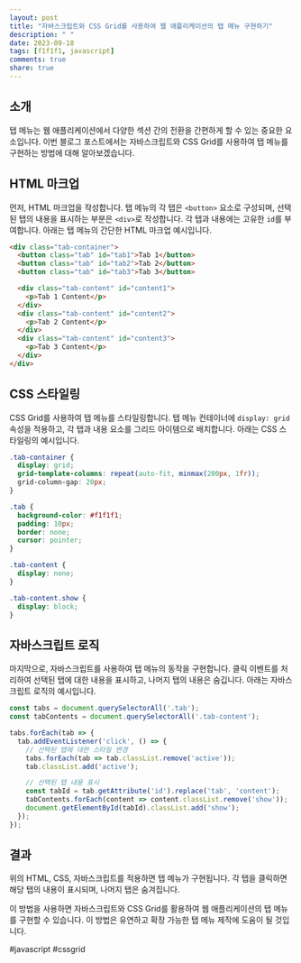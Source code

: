 ```yaml
---
layout: post
title: "자바스크립트와 CSS Grid를 사용하여 웹 애플리케이션의 탭 메뉴 구현하기"
description: " "
date: 2023-09-18
tags: [f1f1f1, javascript]
comments: true
share: true
---
```


## 소개
탭 메뉴는 웹 애플리케이션에서 다양한 섹션 간의 전환을 간편하게 할 수 있는 중요한 요소입니다. 이번 블로그 포스트에서는 자바스크립트와 CSS Grid를 사용하여 탭 메뉴를 구현하는 방법에 대해 알아보겠습니다. 

## HTML 마크업
먼저, HTML 마크업을 작성합니다. 탭 메뉴의 각 탭은 `<button>` 요소로 구성되며, 선택된 탭의 내용을 표시하는 부분은 `<div>`로 작성합니다. 각 탭과 내용에는 고유한 `id`를 부여합니다. 아래는 탭 메뉴의 간단한 HTML 마크업 예시입니다.

```html
<div class="tab-container">
  <button class="tab" id="tab1">Tab 1</button>
  <button class="tab" id="tab2">Tab 2</button>
  <button class="tab" id="tab3">Tab 3</button>

  <div class="tab-content" id="content1">
    <p>Tab 1 Content</p>
  </div>
  <div class="tab-content" id="content2">
    <p>Tab 2 Content</p>
  </div>
  <div class="tab-content" id="content3">
    <p>Tab 3 Content</p>
  </div>
</div>
```

## CSS 스타일링
CSS Grid를 사용하여 탭 메뉴를 스타일링합니다. 탭 메뉴 컨테이너에 `display: grid` 속성을 적용하고, 각 탭과 내용 요소를 그리드 아이템으로 배치합니다. 아래는 CSS 스타일링의 예시입니다.

```css
.tab-container {
  display: grid;
  grid-template-columns: repeat(auto-fit, minmax(200px, 1fr));
  grid-column-gap: 20px;
}

.tab {
  background-color: #f1f1f1;
  padding: 10px;
  border: none;
  cursor: pointer;
}

.tab-content {
  display: none;
}

.tab-content.show {
  display: block;
}
```

## 자바스크립트 로직
마지막으로, 자바스크립트를 사용하여 탭 메뉴의 동작을 구현합니다. 클릭 이벤트를 처리하여 선택된 탭에 대한 내용을 표시하고, 나머지 탭의 내용은 숨깁니다. 아래는 자바스크립트 로직의 예시입니다.

```javascript
const tabs = document.querySelectorAll('.tab');
const tabContents = document.querySelectorAll('.tab-content');

tabs.forEach(tab => {
  tab.addEventListener('click', () => {
    // 선택된 탭에 대한 스타일 변경
    tabs.forEach(tab => tab.classList.remove('active'));
    tab.classList.add('active');

    // 선택된 탭 내용 표시
    const tabId = tab.getAttribute('id').replace('tab', 'content');
    tabContents.forEach(content => content.classList.remove('show'));
    document.getElementById(tabId).classList.add('show');
  });
});
```

## 결과
위의 HTML, CSS, 자바스크립트를 적용하면 탭 메뉴가 구현됩니다. 각 탭을 클릭하면 해당 탭의 내용이 표시되며, 나머지 탭은 숨겨집니다.

이 방법을 사용하면 자바스크립트와 CSS Grid를 활용하여 웹 애플리케이션의 탭 메뉴를 구현할 수 있습니다. 이 방법은 유연하고 확장 가능한 탭 메뉴 제작에 도움이 될 것입니다.

#javascript #cssgrid